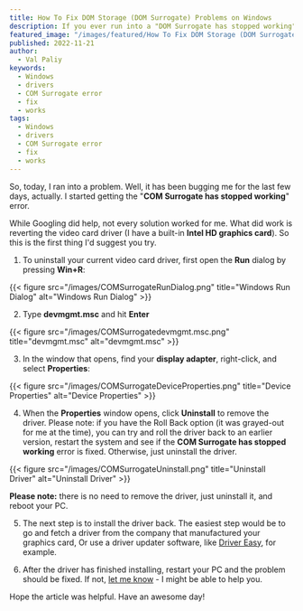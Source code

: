 ```yaml
---
title: How To Fix DOM Storage (DOM Surrogate) Problems on Windows
description: If you ever run into a "DOM Surrogate has stopped working" problem, like I did recently, here is a solution that worked (for me).
featured_image: "/images/featured/How To Fix DOM Storage (DOM Surrogate) Problems on Windows.png"
published: 2022-11-21
author:
  - Val Paliy
keywords:
  - Windows
  - drivers
  - COM Surrogate error
  - fix
  - works
tags:
  - Windows
  - drivers
  - COM Surrogate error
  - fix
  - works
---
```


So, today, I ran into a problem. Well, it has been bugging me for the last few days, actually. I started
getting the "**COM Surrogate has stopped working**" error.

While Googling did help, not every solution worked for me. What did work is reverting the video card driver
(I have a built-in **Intel HD graphics card**). So this is the first thing I'd suggest you try.

1. To uninstall your current video card driver, first open the **Run** dialog by pressing **Win+R**:

{{< figure src="/images/COMSurrogateRunDialog.png" title="Windows Run Dialog" alt="Windows Run Dialog" >}}

2. Type **devmgmt.msc** and hit **Enter**

{{< figure src="/images/COMSurrogatedevmgmt.msc.png" title="devmgmt.msc" alt="devmgmt.msc" >}}

3. In the window that opens, find your **display adapter**, right-click, and select **Properties**:

{{< figure src="/images/COMSurrogateDeviceProperties.png" title="Device Properties" alt="Device Properties" >}}

4. When the **Properties** window opens, click **Uninstall** to remove the driver. Please note: if you
   have the Roll Back option (it was grayed-out for me at the time), you can try and roll the driver back
   to an earlier version, restart the system and see if the **COM Surrogate has stopped working** error is
   fixed. Otherwise, just uninstall the driver.

{{< figure src="/images/COMSurrogateUninstall.png" title="Uninstall Driver" alt="Uninstall Driver" >}}

**Please note:** there is no need to remove the driver, just uninstall it, and reboot your PC.

5. The next step is to install the driver back. The easiest step would be to go and fetch a driver from
   the company that manufactured your graphics card, Or use a driver updater software,
   like [Driver Easy](https://www.drivereasy.com/), for example.

6. After the driver has finished installing, restart your PC and the problem should be fixed. If
   not, [let me know](https://valticus.pro/contact) - I might be able to help you.

Hope the article was helpful. Have an awesome day!
